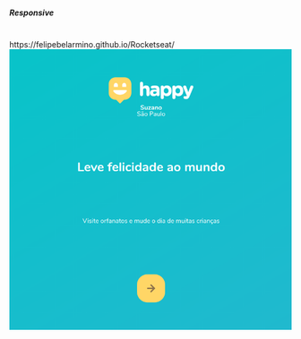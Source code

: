 ##### Responsive
<br>
https://felipebelarmino.github.io/Rocketseat/
<br>
<img src="public/images/Happy-print.png">
